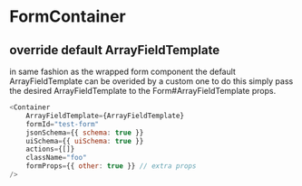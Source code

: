 # FormContainer

## override default ArrayFieldTemplate

in same fashion as the wrapped form component
the default ArrayFieldTemplate can be overided by a custom one
to do this simply pass the desired ArrayFieldTemplate to the Form#ArrayFieldTemplate props.

```javascript
<Container
	ArrayFieldTemplate={ArrayFieldTemplate}
	formId="test-form"
	jsonSchema={{ schema: true }}
	uiSchema={{ uiSchema: true }}
	actions={[]}
	className="foo"
	formProps={{ other: true }} // extra props
/>
```
